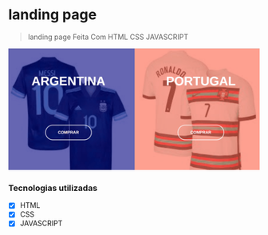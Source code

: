 # landing page

> landing page Feita Com HTML CSS JAVASCRIPT
<img src="https://github.com/gfranca11/landing-page/blob/main/Anima%C3%A7%C3%A3o.gif" alt="landing page">

### Tecnologias utilizadas

- [x] HTML
- [x] CSS
- [x] JAVASCRIPT
